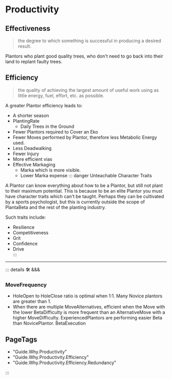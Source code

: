 
# <via>Productivity</via>

## Effectiveness

> the degree to which something is successful in producing a desired result.

Plantors who plant good quality trees, who don't need to go back into their land to replant faulty trees.

## Efficiency

> the quality of achieving the largest amount of useful work using as little energy, fuel, effort, etc. as possible.

A greater Plantor efficiency leads to:

- A shorter season
- PlantingRate
    - Daily Trees in the Ground
- Fewer Plantors required to Cover an Eko
- Fewer Moves performed by Plantor, therefore less Metabolic Energy used.
- Less Deadwalking
- Fewer Injury
- More efficient vias
- Effective Markaging
    - Marka which is more visible.
    - Lower Marka expense
::: danger Unteachable Character Traits

A Plantor can know everything about how to be a Plantor, but still not plant to their maximum potential. This is because to be an elite Plantor you must have character traits which can't be taught. Perhaps they can be cultivated by a sports psychologist, but this is currently outside the scope of PlantaBeta and the rest of the planting industry.  

Such traits include:

- Resilience
- Competitiveness
- Grit
- Confidence
- Drive  
:::

---

<!-- =================================================== -->
<!-- =================================================== -->
<!-- =================================================== -->
<!-- =================================================== -->
<!-- =================================================== -->
::: details 🛠 <dev>&&&</dev>

### MoveFrequency

- HoleOpen to HoleClose ratio is optimal when 1:1. Many Novice plantors are greater than 1.
- When there are multiple MoveAlternatives, efficient when the Move with the lower BetaDifficulty is more frequent than an AlternativeMove with a higher MoveDifficulty. ExperiencedPlantors are performing easier Beta than NovicePlantor. BetaExecution

<h2>PageTags</h2>

- "Guide.Why.Productivity"
- "Guide.Why.Productivity.Efficiency"
- "Guide.Why.Productivity.Efficiency.Redundancy"

:::
